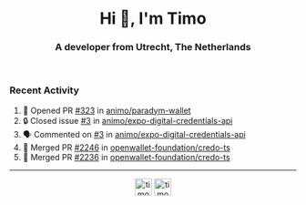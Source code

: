 <h1 align="center">Hi 👋, I'm Timo</h1>
<h3 align="center">A developer from Utrecht, The Netherlands</h3>
<br/>
<!-- https://github.com/rahuldkjain/github-profile-readme-generator --!>

<!--  <p align="left"><img src="https://github-readme-stats.vercel.app/api?username=timoglastra&show_icons=true&count_private=true&" alt="timoglastra" /></p> --!>

<!--
Github language stats
<p align="left"><img src="https://github-readme-stats.vercel.app/api/top-langs/?username=timoglastra&layout=compact" alt="timoglastra" /><p>
-->

<!-- Codestats language stats -->
<!-- <p align="left"><img src="https://codestats-readme.vercel.app/api/top-langs/?username=timoglastra&layout=compact&language_count=12" alt="timoglastra" /><p>    --!>
  
<h3>Recent Activity</h3>

<!--START_SECTION:activity-->
1. 💪 Opened PR [#323](https://github.com/animo/paradym-wallet/pull/323) in [animo/paradym-wallet](https://github.com/animo/paradym-wallet)
2. 🔒 Closed issue [#3](https://github.com/animo/expo-digital-credentials-api/issues/3) in [animo/expo-digital-credentials-api](https://github.com/animo/expo-digital-credentials-api)
3. 🗣 Commented on [#3](https://github.com/animo/expo-digital-credentials-api/issues/3#issuecomment-2776854189) in [animo/expo-digital-credentials-api](https://github.com/animo/expo-digital-credentials-api)
4. 🎉 Merged PR [#2246](https://github.com/openwallet-foundation/credo-ts/pull/2246) in [openwallet-foundation/credo-ts](https://github.com/openwallet-foundation/credo-ts)
5. 🎉 Merged PR [#2236](https://github.com/openwallet-foundation/credo-ts/pull/2236) in [openwallet-foundation/credo-ts](https://github.com/openwallet-foundation/credo-ts)
<!--END_SECTION:activity-->

---

<p align="center">
<a href="https://twitter.com/timoglastra" target="blank"><img align="center" src="https://cdn.jsdelivr.net/npm/simple-icons@3.0.1/icons/twitter.svg" alt="timoglastra" height="30" width="30" /></a>
<a href="https://linkedin.com/in/timoglastra" target="blank"><img align="center" src="https://cdn.jsdelivr.net/npm/simple-icons@3.0.1/icons/linkedin.svg" alt="timoglastra" height="30" width="30" /></a>
</p>



